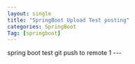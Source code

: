 ```yaml
---
layout: single
title: "SpringBoot Upload Test posting"
categories: SpringBoot
Tag: [springboot]
---
```

<link rel="short icon" href="#">
spring boot test git push to remote 1
---

